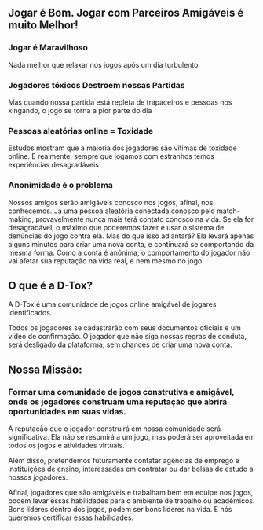 
## Jogar é Bom. Jogar com Parceiros Amigáveis é muito Melhor!

### Jogar é Maravilhoso
Nada melhor que relaxar nos jogos após um dia turbulento

###  Jogadores tóxicos Destroem nossas Partidas
Mas quando nossa partida está repleta de trapaceiros e pessoas nos xingando, o jogo se torna a pior parte do dia

### Pessoas aleatórias online = Toxidade
Estudos mostram que a maioria dos jogadores são vítimas de toxidade online. E realmente, sempre que jogamos com estranhos temos experiências desagradáveis.

### Anonimidade é o problema
Nossos amigos serão amigáveis conosco nos jogos, afinal,  nos conhecemos. 
Já uma pessoa aleatória conectada conosco pelo match-making, provavelmente nunca mais terá contato conosco na vida.
Se ela for desagradável, o máximo que poderemos fazer é usar o sistema de denúncias do jogo contra ela.
Mas do que isso adiantará? Ela levará apenas alguns minutos para criar uma nova conta, e continuará se comportando da mesma forma.
Como a conta é anônima, o comportamento do jogador não vai afetar sua reputação na vida real, e nem mesmo no jogo.

## O que é a D-Tox? 

A D-Tox é uma comunidade de jogos online amigável de jogares identificados.

Todos os jogadores se cadastrarão com seus documentos oficiais e um vídeo de confirmação. O jogador que não siga nossas regras de conduta, será desligado da plataforma, sem chances de criar uma nova conta.

## Nossa Missão:
### Formar uma comunidade de jogos construtiva e amigável, onde os jogadores construam uma reputação que abrirá oportunidades em suas vidas.

A reputação que o jogador construirá em nossa comunidade será significativa. Ela não se resumirá a um jogo, mas poderá ser aproveitada em todos os jogos e atividades virtuais.

Além disso, pretendemos futuramente contatar agências de emprego e instituições de ensino, interessadas em contratar ou dar bolsas de estudo a nossos jogadores.

Afinal, jogadores que são amigáveis e trabalham bem em equipe nos jogos, podem levar essas habilidades para o ambiente de trabalho ou acadêmicos. Bons líderes dentro dos jogos, podem ser bons líderes na vida. E nós queremos certificar essas habilidades.


